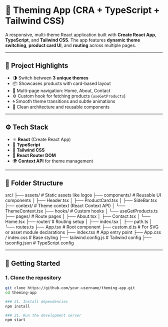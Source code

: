 # 🎨 Theming App (CRA + TypeScript + Tailwind CSS)

A responsive, multi-theme React application built with **Create React App**, **TypeScript**, and **Tailwind CSS**. The app features **dynamic theme switching**, **product card UI**, and **routing** across multiple pages.

---

## 📌 Project Highlights

- 🌗 Switch between **3 unique themes**
- 📦 Showcases products with card-based layout
- 🧭 Multi-page navigation: Home, About, Contact
- ⚙️ Custom hook for fetching products (`useGetProducts`)
- 🌀 Smooth theme transitions and subtle animations
- 📁 Clean architecture and reusable components

---

## ⚙️ Tech Stack

- ⚛️ **React** (Create React App)
- 🔷 **TypeScript**
- 🎨 **Tailwind CSS**
- 🔗 **React Router DOM**
- 🌍 **Context API** for theme management

---

## 📁 Folder Structure

src/
├── assets/ # Static assets like logos
├── components/ # Reusable UI components
│ ├── Header.tsx
│ ├── ProductCard.tsx
│ ├── SideBar.tsx
├── context/ # Theme context (React Context API)
│ └── ThemeContext.tsx
├── hooks/ # Custom hooks
│ └── useGetProducts.ts
├── pages/ # Route pages
│ ├── About.tsx
│ ├── Contact.tsx
│ └── Home.tsx
├── router/ # Routing setup
│ ├── index.tsx
│ ├── path.ts
│ └── routes.ts
├── App.tsx # Root component
├── custom.d.ts # For SVG or asset module declarations
├── index.tsx # App entry point
├── App.css / index.css # Base styling
├── tailwind.config.js # Tailwind config
├── tsconfig.json # TypeScript config

---

## 🚀 Getting Started

### 1. Clone the repository

```bash
git clone https://github.com/your-username/theming-app.git
cd theming-app

### 21. Install dependencies
npm install

### 21. Run the development server
npm start





```
